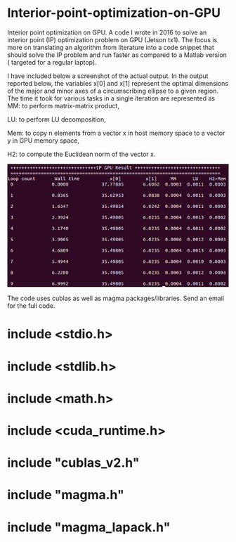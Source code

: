 # Interior-point-optimization-on-GPU
Interior point optimization on GPU. A code I wrote in 2016 to solve an interior point (IP) optimization problem on GPU (Jetson tx1). The focus is more on translating an algorithm from literature into a code snippet that should solve the IP problem and run faster as compared to a Matlab version ( targeted for a regular laptop).   

I have included below a screenshot of the actual output. In the output reported below, the variables x[0] and x[1] represent the optimal dimensions of the major and minor axes of a circumscribing ellipse to a given region. The time it took for various tasks in a single iteration are represented as 
MM: to perform matrix-matrix product, 

LU: to perform LU decomposition, 

Mem: to copy n elements from a vector x in host memory space to a vector y in GPU memory space, 

H2: to compute the Euclidean norm of the vector x.


![Output Result (screenshot)](https://github.com/AndinetH/Interior-point-optimization-on-GPU/blob/main/Screenshot%20from%202016-06-23%2008_25_51.png)


The code uses cublas as well as magma packages/libraries. Send an email for the full code. 

# include <stdio.h>
# include <stdlib.h>
# include <math.h>
# include <cuda_runtime.h>
# include "cublas_v2.h"

# include "magma.h"
# include "magma_lapack.h"
